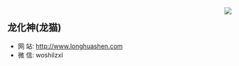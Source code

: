 <img align="right" src="https://github-readme-stats.vercel.app/api?username=huashen&show_icons=true&icon_color=805AD5&text_color=718096&bg_color=ffffff&hide_title=true" />

## 龙化神(龙猫)

- 网   站: http://www.longhuashen.com
- 微   信: woshilzxl